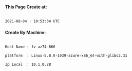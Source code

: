 
   
#### This Page Create at:

```bash

2021-08-04 - 10:53:34 UTC

```

#### Create By Machine:

```bash

Host Name : fv-az74-666

platform  : Linux-5.8.0-1039-azure-x86_64-with-glibc2.31

Ip Local  : 10.1.0.28

```

